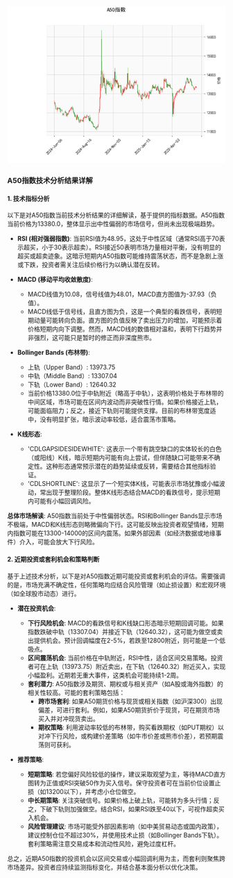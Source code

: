 ![图](A50.png)

### A50指数技术分析结果详解

#### 1. 技术指标分析
以下是对A50指数当前技术分析结果的详细解读，基于提供的指标数据。A50指数当前价格为13380.0，整体显示出中性偏弱的市场信号，但尚未出现极端趋势。

- **RSI (相对强弱指数)**: 当前RSI值为48.95，这处于中性区域（通常RSI高于70表示超买，小于30表示超卖）。RSI接近50表明市场力量相对平衡，没有明显的超买或超卖迹象。这暗示短期内A50指数可能维持震荡状态，而不是急剧上涨或下跌，投资者需关注后续价格行为以确认潜在反转。

- **MACD (移动平均收敛散度)**: 
  - MACD线值为10.08，信号线值为48.01，MACD直方图值为-37.93（负值）。
  - MACD线低于信号线，且直方图为负，这是一个典型的看跌信号，表明短期动量可能转向负面。直方图的负值反映了卖出压力的增加，可能预示着价格短期内向下调整。然而，MACD线的数值相对温和，表明下行趋势并非强烈，这可能只是暂时的修正而非深度熊市。

- **Bollinger Bands (布林带)**:
  - 上轨（Upper Band）: 13973.75
  - 中轨（Middle Band）: 13307.04
  - 下轨（Lower Band）: 12640.32
  - 当前价格13380.0位于中轨附近（略高于中轨），这表明价格处于布林带的中间区域，市场可能在区间内波动而非突破性行情。如果价格接近上轨，可能面临阻力；反之，接近下轨则可能提供支撑。目前的布林带宽度适中，没有明显扩张，暗示波动率较低，适合震荡市策略。

- **K线形态**:
  - 'CDLGAPSIDESIDEWHITE': 这表示一个带有跳空缺口的实体较长的白色（或阳线）K线，暗示短期内可能有向上尝试，但伴随缺口可能带来不确定性。这种形态通常预示潜在的趋势延续或反转，需要结合其他指标验证。
  - 'CDLSHORTLINE': 这显示了一个短实体K线，可能表示市场犹豫或小幅波动，常出现于整理阶段。整体K线形态结合MACD的看跌信号，提示短期内可能有小幅回调风险。

**总体市场解读**: A50指数当前处于中性偏弱状态。RSI和Bollinger Bands显示市场不极端，MACD和K线形态则略微偏向下行。这可能反映出投资者观望情绪，短期内指数可能在13300-14000的区间内震荡。如果外部因素（如经济数据或地缘事件）介入，可能会放大下行风险。

#### 2. 近期投资或套利机会和策略判断
基于上述技术分析，以下是对A50指数近期可能投资或套利机会的评估。需要强调的是，市场充满不确定性，任何策略均应结合风险管理（如止损设置）和宏观环境（如全球股市动态）进行。

- **潜在投资机会**:
  - **下行风险机会**: MACD的看跌信号和K线缺口形态暗示短期回调可能。如果指数跌破中轨（13307.04）并接近下轨（12640.32），这可能为做空或卖出提供机会。预计回调幅度在2-5%，若跌至12800附近，则可能是一个低吸点。
  - **区间震荡机会**: 当前价格在中轨附近，RSI中性，适合区间交易策略。投资者可在上轨（13973.75）附近卖出，在下轨（12640.32）附近买入，实现小幅盈利。近期若无重大事件，这类机会可能持续1-2周。
  - **套利潜力**: A50指数涉及期货、期权或与相关资产（如A股或海外指数）的相关性较高。可能的套利策略包括：
    - **跨市场套利**: 如果A50期货价格与现货或相关指数（如沪深300）出现偏差，可进行套利。例如，如果A50期货折价于现货，可在期货市场买入并对冲现货卖出。
    - **期权策略**: 利用波动率较低的布林带，购买看跌期权（如PUT期权）以对冲下行风险，或构建价差策略（如牛市价差或熊市价差），若预期震荡则可获利。

- **推荐策略**:
  - **短期策略**: 若您偏好风险较低的操作，建议采取观望为主，等待MACD直方图转为正值或RSI突破50作为买入信号。保守投资者可在当前价位设置止损（如13200以下），并考虑小仓位做空。
  - **中长期策略**: 关注突破信号。如果价格上破上轨，可能转为多头行情；反之，下破下轨则加强做空。结合RSI，如果RSI跌至40以下，可视作超卖买入机会。
  - **风险管理建议**: 市场可能受外部因素影响（如中美贸易动态或国内政策），建议控制仓位不超过30%，并使用技术止损（如Bollinger Bands下轨）。套利策略需注意交易成本和流动性风险，避免过度杠杆。

总之，近期A50指数的投资机会以区间交易或小幅回调利用为主，而套利则聚焦跨市场差异。投资者应持续监测指标变化，并结合基本面分析以优化决策。